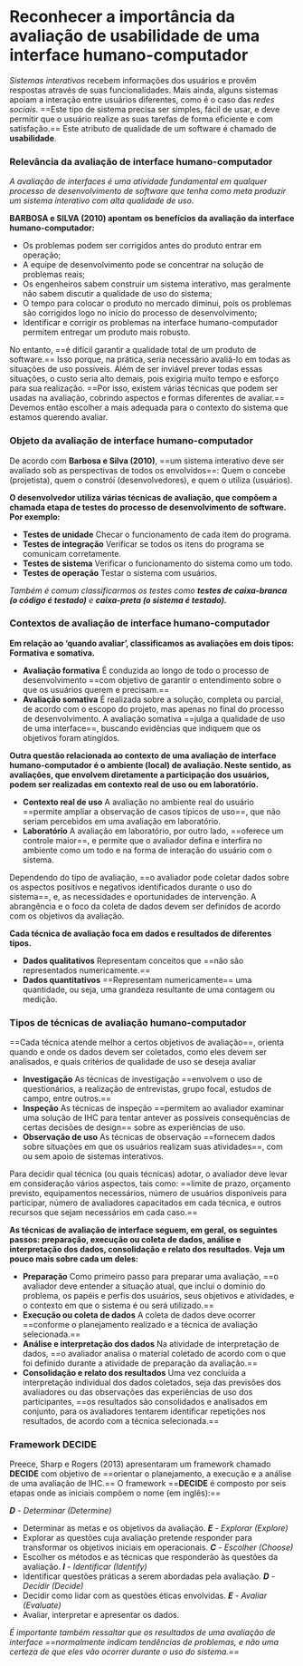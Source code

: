 # **Reconhecer a importância da avaliação de usabilidade de uma interface humano-computador**

*Sistemas interativos* recebem informações dos usuários e provêm respostas através de suas funcionalidades. Mais ainda, alguns sistemas apoiam a interação entre usuários diferentes, como é o caso das *redes sociais*. ==Este tipo de sistema precisa ser simples, fácil de usar, e deve permitir que o usuário realize as suas tarefas de forma eficiente e com satisfação.== Este atributo de qualidade de um software é chamado de **usabilidade**.

### Relevância da avaliação de interface humano-computador

*A avaliação de interfaces é uma atividade fundamental em qualquer processo de desenvolvimento de software que tenha como meta produzir um sistema interativo com alta qualidade de uso.*

**BARBOSA e SILVA (2010) apontam os benefícios da avaliação da interface humano-computador:**

- Os problemas podem ser corrigidos antes do produto entrar em operação;
- A equipe de desenvolvimento pode se concentrar na solução de problemas reais;
- Os engenheiros sabem construir um sistema interativo, mas geralmente não sabem discutir a qualidade de uso do sistema;
- O tempo para colocar o produto no mercado diminui, pois os problemas são corrigidos logo no início do processo de desenvolvimento;
- Identificar e corrigir os problemas na interface humano-computador permitem entregar um produto mais robusto.

No entanto, ==é difícil garantir a qualidade total de um produto de software.== Isso porque, na prática, seria necessário avaliá-lo em todas as situações de uso possíveis. Além de ser inviável prever todas essas situações, o custo seria alto demais, pois exigiria muito tempo e esforço para sua realização. ==Por isso, existem várias técnicas que podem ser usadas na avaliação, cobrindo aspectos e formas diferentes de avaliar.== Devemos então escolher a mais adequada para o contexto do sistema que estamos querendo avaliar.

### Objeto da avaliação de interface humano-computador

De acordo com **Barbosa e Silva (2010)**, ==um sistema interativo deve ser avaliado sob as perspectivas de todos os envolvidos==: Quem o concebe (projetista), quem o constrói (desenvolvedores), e quem o utiliza (usuários).

**O desenvolvedor utiliza várias técnicas de avaliação, que compõem a chamada etapa de testes do processo de desenvolvimento de software. Por exemplo:**
- **Testes de unidade**
	Checar o funcionamento de cada item do programa.
- **Testes de integração**
	Verificar se todos os itens do programa se comunicam corretamente.
- **Testes de sistema**
	Verificar o funcionamento do sistema como um todo.
- **Testes de operação**
	Testar o sistema com usuários.

*Também é comum classificarmos os testes como **testes de caixa-branca (o código é testado)** e **caixa-preta (o sistema é testado).***

### Contextos de avaliação de interface humano-computador

**Em relação ao ‘quando avaliar’, classificamos as avaliações em dois tipos: Formativa e somativa.**
- **Avaliação formativa**
	É conduzida ao longo de todo o processo de desenvolvimento ==com objetivo de garantir o entendimento sobre o que os usuários querem e precisam.==
- **Avaliação somativa**
	É realizada sobre a solução, completa ou parcial, de acordo com o escopo do projeto, mas apenas no final do processo de desenvolvimento. A avaliação somativa ==julga a qualidade de uso de uma interface==, buscando evidências que indiquem que os objetivos foram atingidos.

**Outra questão relacionada ao contexto de uma avaliação de interface humano-computador é o ambiente (local) de avaliação. Neste sentido, as avaliações, que envolvem diretamente a participação dos usuários, podem ser realizadas em contexto real de uso ou em laboratório.**
- **Contexto real de uso**
	A avaliação no ambiente real do usuário ==permite ampliar a observação de casos típicos de uso==, que não seriam percebidos em uma avaliação em laboratório.
- **Laboratório**
	A avaliação em laboratório, por outro lado, ==oferece um controle maior==, e permite que o avaliador defina e interfira no ambiente como um todo e na forma de interação do usuário com o sistema.

Dependendo do tipo de avaliação, ==o avaliador pode coletar dados sobre os aspectos positivos e negativos identificados durante o uso do sistema==, e, as necessidades e oportunidades de intervenção. A abrangência e o foco da coleta de dados devem ser definidos de acordo com os objetivos da avaliação.

**Cada técnica de avaliação foca em dados e resultados de diferentes tipos.**
- **Dados qualitativos**
	Representam conceitos que ==não são representados numericamente.==
- **Dados quantitativos**
	==Representam numericamente== uma quantidade, ou seja, uma grandeza resultante de uma contagem ou medição.

### Tipos de técnicas de avaliação humano-computador

==Cada técnica atende melhor a certos objetivos de avaliação==, orienta quando e onde os dados devem ser coletados, como eles devem ser analisados, e quais critérios de qualidade de uso se deseja avaliar

- **Investigação**
	As técnicas de investigação ==envolvem o uso de questionários, a realização de entrevistas, grupo focal, estudos de campo, entre outros.==
- **Inspeção**
	As técnicas de inspeção ==permitem ao avaliador examinar uma solução de IHC para tentar antever as possíveis consequências de certas decisões de design== sobre as experiências de uso.
- **Observação de uso**
	As técnicas de observação ==fornecem dados sobre situações em que os usuários realizam suas atividades==, com ou sem apoio de sistemas interativos.

Para decidir qual técnica (ou quais técnicas) adotar, o avaliador deve levar em consideração vários aspectos, tais como: ==limite de prazo, orçamento previsto, equipamentos necessários, número de usuários disponíveis para participar, número de avaliadores capacitados em cada técnica, e outros recursos que sejam necessários em cada caso.==

**As técnicas de avaliação de interface seguem, em geral, os seguintes passos: preparação, execução ou coleta de dados, análise e interpretação dos dados, consolidação e relato dos resultados. Veja um pouco mais sobre cada um deles:**
- **Preparação**
	Como primeiro passo para preparar uma avaliação, ==o avaliador deve entender a situação atual, que inclui o domínio do problema, os papéis e perfis dos usuários, seus objetivos e atividades, e o contexto em que o sistema é ou será utilizado.==
- **Execução ou coleta de dados**
	A coleta de dados deve ocorrer ==conforme o planejamento realizado e a técnica de avaliação selecionada.==
- **Análise e interpretação dos dados**
	Na atividade de interpretação de dados, ==o avaliador analisa o material coletado de acordo com o que foi definido durante a atividade de preparação da avaliação.==
- **Consolidação e relato dos resultados**
	Uma vez concluída a interpretação individual dos dados coletados, seja das previsões dos avaliadores ou das observações das experiências de uso dos participantes, ==os resultados são consolidados e analisados em conjunto, para os avaliadores tentarem identificar repetições nos resultados, de acordo com a técnica selecionada.==

### Framework DECIDE

Preece, Sharp e Rogers (2013) apresentaram um framework chamado **DECIDE** com objetivo de ==orientar o planejamento, a execução e a análise de uma avaliação de IHC.== O framework ==**DECIDE** é composto por seis etapas onde as iniciais compõem o nome (em inglês):==

***D** - Determinar (Determine)*
- Determinar as metas e os objetivos da avaliação.
***E** - Explorar (Explore)*
- Explorar as questões cuja avaliação pretende responder para transformar os objetivos iniciais em operacionais.
***C** - Escolher (Choose)*
- Escolher os métodos e as técnicas que responderão às questões da avaliação.
***I** - Identificar (Identify)*
- Identificar questões práticas a serem abordadas pela avaliação.
***D** - Decidir (Decide)*
- Decidir como lidar com as questões éticas envolvidas.
***E** - Avaliar (Evaluate)*
- Avaliar, interpretar e apresentar os dados.

*É importante também ressaltar que os resultados de uma avaliação de interface ==normalmente indicam tendências de problemas, e não uma certeza de que eles vão ocorrer durante o uso do sistema.==*